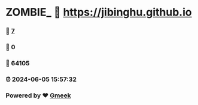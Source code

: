 # ZOMBIE_ :link: https://jibinghu.github.io 
### :page_facing_up: [7](https://jibinghu.github.io/tag.html) 
### :speech_balloon: 0 
### :hibiscus: 64105 
### :alarm_clock: 2024-06-05 15:57:32 
### Powered by :heart: [Gmeek](https://github.com/Meekdai/Gmeek)

